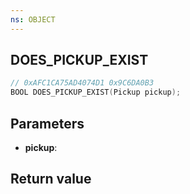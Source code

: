 ```yaml
---
ns: OBJECT
---
```

## DOES_PICKUP_EXIST

```c
// 0xAFC1CA75AD4074D1 0x9C6DA0B3
BOOL DOES_PICKUP_EXIST(Pickup pickup);
```


## Parameters
* **pickup**: 

## Return value
